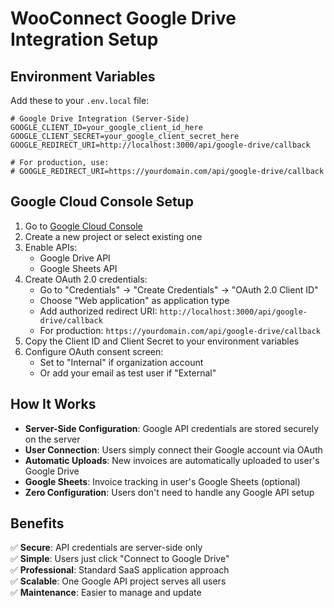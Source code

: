 # WooConnect Google Drive Integration Setup

## Environment Variables

Add these to your `.env.local` file:

```env
# Google Drive Integration (Server-Side)
GOOGLE_CLIENT_ID=your_google_client_id_here
GOOGLE_CLIENT_SECRET=your_google_client_secret_here
GOOGLE_REDIRECT_URI=http://localhost:3000/api/google-drive/callback

# For production, use:
# GOOGLE_REDIRECT_URI=https://yourdomain.com/api/google-drive/callback
```

## Google Cloud Console Setup

1. Go to [Google Cloud Console](https://console.cloud.google.com/)
2. Create a new project or select existing one
3. Enable APIs:
   - Google Drive API
   - Google Sheets API
4. Create OAuth 2.0 credentials:
   - Go to "Credentials" → "Create Credentials" → "OAuth 2.0 Client ID"
   - Choose "Web application" as application type
   - Add authorized redirect URI: `http://localhost:3000/api/google-drive/callback`
   - For production: `https://yourdomain.com/api/google-drive/callback`
5. Copy the Client ID and Client Secret to your environment variables
6. Configure OAuth consent screen:
   - Set to "Internal" if organization account
   - Or add your email as test user if "External"

## How It Works

- **Server-Side Configuration**: Google API credentials are stored securely on the server
- **User Connection**: Users simply connect their Google account via OAuth
- **Automatic Uploads**: New invoices are automatically uploaded to user's Google Drive
- **Google Sheets**: Invoice tracking in user's Google Sheets (optional)
- **Zero Configuration**: Users don't need to handle any Google API setup

## Benefits

✅ **Secure**: API credentials are server-side only  
✅ **Simple**: Users just click "Connect to Google Drive"  
✅ **Professional**: Standard SaaS application approach  
✅ **Scalable**: One Google API project serves all users  
✅ **Maintenance**: Easier to manage and update  
